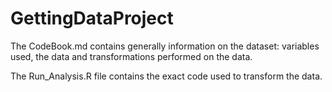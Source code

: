 GettingDataProject
==================
The CodeBook.md contains generally information on the dataset: variables used, the data and transformations performed on the data.

The Run_Analysis.R file contains the exact code used to transform the data.